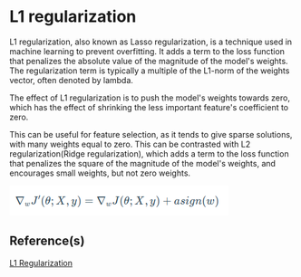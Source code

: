 # L1  regularization

L1 regularization, also known as Lasso regularization, is a technique used in machine learning to prevent overfitting.
It adds a term to the loss function that penalizes the absolute value of the magnitude of the model's weights.
The regularization term is typically a multiple of the L1-norm of the weights vector, often denoted by lambda.

The effect of L1 regularization is to push the model's weights towards zero, which has the effect of shrinking the less important feature's coefficient to zero.

This can be useful for feature selection, as it tends to give sparse solutions, with many weights equal to zero. This can be contrasted with L2 regularization(Ridge regularization),
which adds a term to the loss function that penalizes the square of the magnitude of the model's weights, and encourages small weights, but not zero weights.

![l1](docs/L1Cost.png)


## Reference(s)
[L1 Regularization](https://theaisummer.com/regularization/)